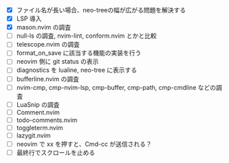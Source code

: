 - [x] ファイル名が長い場合、neo-treeの幅が広がる問題を解決する
- [x] LSP 導入
- [x] mason.nvim の調査
- [ ] null-ls の調査, nvim-lint, conform.nvim とかと比較
- [ ] telescope.nvim の調査
- [ ] format_on_save に該当する機能の実装を行う
- [ ] neovim 側に git status の表示
- [ ] diagnostics を lualine, neo-tree に表示する
- [ ] bufferline.nvim の調査
- [ ] nvim-cmp, cmp-nvim-lsp, cmp-buffer, cmp-path, cmp-cmdline などの調査
- [ ] LuaSnip の調査
- [ ] Comment.nvim
- [ ] todo-comments.nvim
- [ ] toggleterm.nvim
- [ ] lazygit.nvim
- [ ] neovim で xx を押すと、Cmd-cc が送信される？
- [ ] 最終行でスクロールを止める
